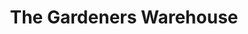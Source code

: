 ---
title: "The Gardeners Warehouse"
url: /mordialloc/the-gardeners-warehouse/
shop: garden centre
---